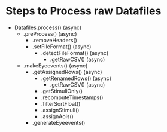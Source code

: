 # Steps to Process raw Datafiles

- Datafiles.process() (async)
  - .preProcess() (async)
    - .removeHeaders()
    - .setFileFormat() (async)
      - .detectFileFormat() (async)
        - .getRawCSV() (async)
  - .makeEyeevents() (async)
    - .getAssignedRows() (async)
      - .getRenamedRows() (async)
        - .getRawCSV() (async)
      - .getStimuliOnly()
      - .recomputeTimestamps()
      - .filterSortFloat()
      - .assignStimuli()
      - .assignAois()
    - .generateEyeevents()
